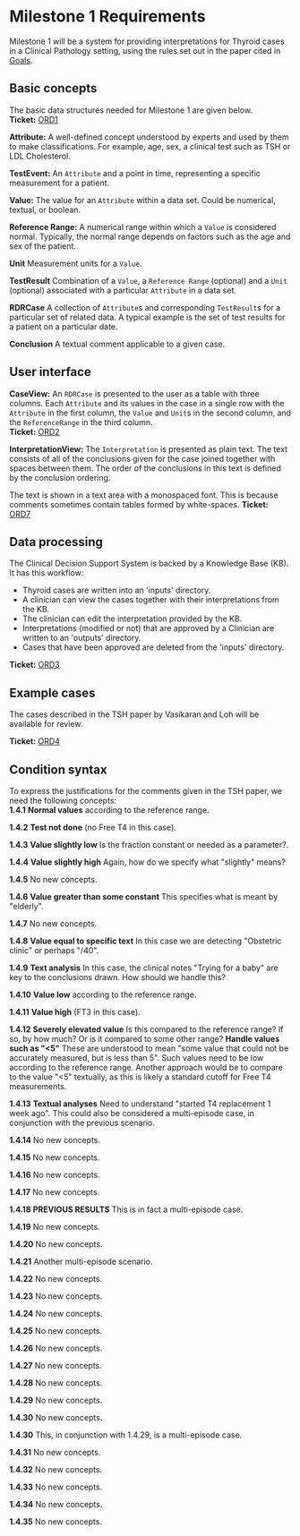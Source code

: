 # Milestone 1 Requirements
Milestone 1 will be a system for providing interpretations for Thyroid cases in a 
Clinical Pathology setting, using the rules set out in the paper cited 
in [Goals](goals.md).

## Basic concepts
The basic data structures needed for Milestone 1 are given below.  
**Ticket:** [ORD1](../tickets/work_tickets.md)

**Attribute:**
A well-defined concept understood by experts and used by them to make classifications. For example, age, sex,
a clinical test such as TSH or LDL Cholesterol.

**TestEvent:**
An `Attribute` and a point in time, representing a specific measurement for a patient.

**Value:**
The value for an `Attribute` within a data set. Could be numerical, textual, or boolean.

**Reference Range:**
A numerical range within which a `Value` is considered normal. Typically, the
normal range depends on factors such as the age and sex of the patient. 

**Unit**
Measurement units for a `Value`.

**TestResult**
Combination of a `Value`, a `Reference Range` (optional) and a `Unit` (optional)
associated with a particular `Attribute` in a data set. 

**RDRCase**
A collection of `Attribute`s and corresponding `TestResult`s for a particular set of related data. 
A typical example is the set of test results for a patient on a particular date.

**Conclusion**
A textual comment applicable to a given case.

## User interface
**CaseView:**
An `RDRCase` is presented to the user as a table with three columns. 
Each `Attribute` and its values in the case in a single row with the `Attribute`
in the first column, the `Value` and `Unit`s in the second column, and the
`ReferenceRange` in the third column.  
**Ticket:** [ORD2](../tickets/work_tickets.md)

**InterpretationView:**
The `Interpretation` is presented as plain text. The text consists of all of the
conclusions given for the case joined together with spaces between them.
The order of the conclusions in this text is defined by the conclusion ordering.

The text is shown in a text area with a monospaced font. This is because comments
sometimes contain tables formed by white-spaces.
**Ticket:** [ORD7](../tickets/work_tickets.md)

## Data processing
The Clinical Decision Support System is backed by a Knowledge Base (KB).
It has this workflow:
- Thyroid cases are written into an 'inputs' directory.
- A clinician can view the cases together with their interpretations from the KB.
- The clinician can edit the interpretation provided by the KB.
- Interpretations (modified or not) that are approved by a Clinician are written to an 'outputs' directory.
- Cases that have been approved are deleted from the 'inputs' directory.

**Ticket:** [ORD3](../tickets/work_tickets.md)

## Example cases
The cases described in the TSH paper by Vasikaran and Loh will be available
for review.

**Ticket:** [ORD4](../tickets/work_tickets.md)

## Condition syntax
To express the justifications for the comments given in the TSH paper,
we need the following concepts:  
**1.4.1**
__Normal values__ according to the reference range.  

**1.4.2**
__Test not done__ (no Free T4 in this case).

**1.4.3**
__Value slightly low__ Is the fraction constant or needed as a parameter?.

**1.4.4**
__Value slightly high__ Again, how do we specify what "slightly" means?

**1.4.5**
No new concepts.

**1.4.6**
__Value greater than some constant__ This specifies what is meant by "elderly".

**1.4.7**
No new concepts.

**1.4.8**
__Value equal to specific text__ In this case we are detecting "Obstetric clinic" or perhaps "/40".

**1.4.9**
__Text analysis__ In this case, the clinical notes "Trying for a baby"
are key to the conclusions drawn. How should we handle this?

**1.4.10**
__Value low__ according to the reference range.

**1.4.11**
__Value high__ (FT3 in this case).

**1.4.12**
__Severely elevated value__ Is this compared to the reference range? If so, by how much? Or is
it compared to some other range?
__Handle values such as "<5"__ These are understood to mean "some value that could not be
accurately measured, but is less than 5". Such values need to be low according to the 
reference range. Another approach would be to compare to the value "<5" textually,
as this is likely a standard cutoff for Free T4 measurements.

**1.4.13**
__Textual analyses__ Need to understand "started T4 replacement 1 week ago".
This could also be considered a multi-episode case, in conjunction with
the previous scenario.

**1.4.14**
No new concepts.

**1.4.15**
No new concepts.

**1.4.16**
No new concepts.

**1.4.17**
No new concepts.

**1.4.18**
__PREVIOUS RESULTS__ This is in fact a multi-episode case.

**1.4.19**
No new concepts.

**1.4.20**
No new concepts.

**1.4.21**
Another multi-episode scenario.

**1.4.22**
No new concepts.

**1.4.23**
No new concepts.

**1.4.24**
No new concepts.

**1.4.25**
No new concepts.

**1.4.26**
No new concepts.

**1.4.27**
No new concepts.

**1.4.28**
No new concepts.

**1.4.29**
No new concepts.

**1.4.30**
No new concepts.

**1.4.30**
This, in conjunction with 1.4.29, is a multi-episode case.

**1.4.31**
No new concepts.

**1.4.32**
No new concepts.

**1.4.33**
No new concepts.

**1.4.34**
No new concepts.

**1.4.35**
No new concepts.


